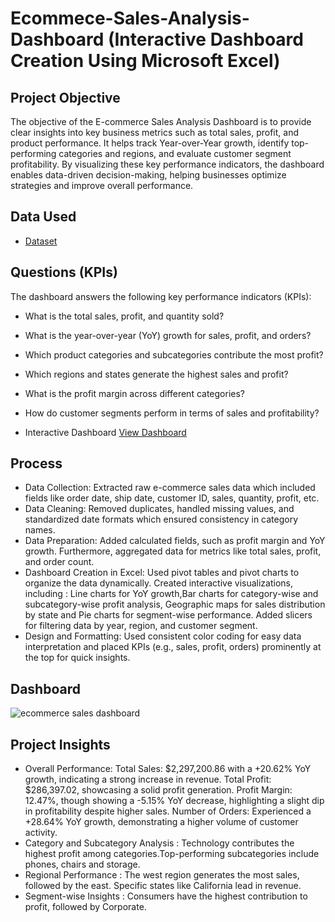 # Ecommece-Sales-Analysis-Dashboard (Interactive Dashboard Creation Using Microsoft Excel)
## Project Objective
The objective of the E-commerce Sales Analysis Dashboard is to provide clear insights into key business metrics such as total sales, profit, and product performance. It helps track Year-over-Year growth, identify top-performing categories and regions, and evaluate customer segment profitability. By visualizing these key performance indicators, the dashboard enables data-driven decision-making, helping businesses optimize strategies and improve overall performance.
## Data Used
- <a href="https://github.com/Sehrish-25/ecommerce-sales-analysis-dashboard/blob/main/Ecommerce%20Sales%20Analysis.xlsx">Dataset</a>
## Questions (KPIs)
The dashboard answers the following key performance indicators (KPIs):
- What is the total sales, profit, and quantity sold?
- What is the year-over-year (YoY) growth for sales, profit, and orders?
- Which product categories and subcategories contribute the most profit?
- Which regions and states generate the highest sales and profit?
- What is the profit margin across different categories?
- How do customer segments perform in terms of sales and profitability?

- Interactive Dashboard <a href="https://github.com/Sehrish-25/ecommerce-sales-analysis-dashboard/blob/main/ecommerce%20sales%20dashboard.png">View Dashboard</a>
## Process
- Data Collection:
Extracted raw e-commerce sales data which included fields like order date, ship date,	customer ID, sales, quantity, profit, etc.
- Data Cleaning:
Removed duplicates, handled missing values, and standardized date formats which ensured consistency in category names.
- Data Preparation:
Added calculated fields, such as profit margin and YoY growth. Furthermore, aggregated data for metrics like total sales, profit, and order count.
- Dashboard Creation in Excel:
Used pivot tables and pivot charts to organize the data dynamically. Created interactive visualizations, including : Line charts for YoY growth,Bar charts for category-wise and subcategory-wise profit analysis, Geographic maps for sales distribution by state and Pie charts for segment-wise performance. Added slicers for filtering data by year, region, and customer segment.
- Design and Formatting:
Used consistent color coding for easy data interpretation and placed KPIs (e.g., sales, profit, orders) prominently at the top for quick insights.

## Dashboard
![ecommerce sales dashboard](https://github.com/user-attachments/assets/115eecef-2e45-4dc8-85fa-5eabb91661d7)

## Project Insights
- Overall Performance: Total Sales: $2,297,200.86 with a +20.62% YoY growth, indicating a strong increase in revenue. Total Profit: $286,397.02, showcasing a solid profit generation. Profit Margin: 12.47%, though showing a -5.15% YoY decrease, highlighting a slight dip in profitability despite higher sales. Number of Orders: Experienced a +28.64% YoY growth, demonstrating a higher volume of customer activity.
- Category and Subcategory Analysis : Technology contributes the highest profit among categories.Top-performing subcategories include phones, chairs and storage.
- Regional Performance : The west region generates the most sales, followed by the east. Specific states like California lead in revenue.
- Segment-wise Insights : Consumers have the highest contribution to profit, followed by Corporate.
